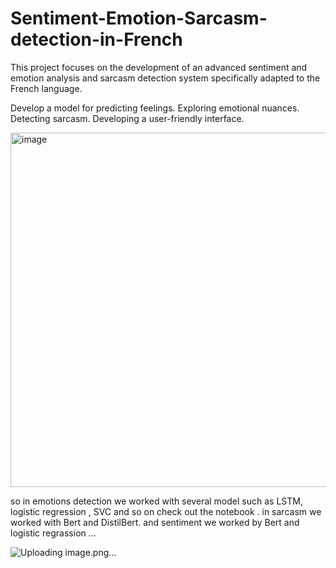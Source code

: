 # Sentiment-Emotion-Sarcasm-detection-in-French

This project focuses on the development of an advanced sentiment and emotion analysis and sarcasm detection system specifically adapted to the French language.

Develop a model for predicting feelings.
Exploring emotional nuances.
Detecting sarcasm.
Developing a user-friendly interface.         

<img width="567" alt="image" src="https://github.com/Maryamlaouina/Sentiment-Emotion-Sarcasm-detection-in-French/assets/103520731/6d63e45b-8780-402c-89a3-74e0f8ea2fd0">

so in emotions detection we worked with several model such as LSTM, logistic regression , SVC and so on check out the notebook .
in sarcasm we worked with Bert and DistilBert.
and sentiment we worked by Bert and logistic regrassion ...

![Uploading image.png…]()

